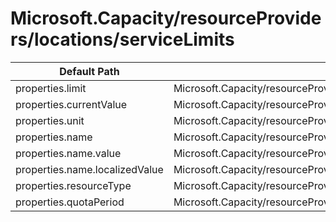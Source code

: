 # Microsoft.Capacity/resourceProviders/locations/serviceLimits

| Default Path | Alias |
|---|---|
| properties.limit | Microsoft.Capacity/resourceProviders/locations/serviceLimits/limit |
| properties.currentValue | Microsoft.Capacity/resourceProviders/locations/serviceLimits/currentValue |
| properties.unit | Microsoft.Capacity/resourceProviders/locations/serviceLimits/unit |
| properties.name | Microsoft.Capacity/resourceProviders/locations/serviceLimits/name |
| properties.name.value | Microsoft.Capacity/resourceProviders/locations/serviceLimits/name.value |
| properties.name.localizedValue | Microsoft.Capacity/resourceProviders/locations/serviceLimits/name.localizedValue |
| properties.resourceType | Microsoft.Capacity/resourceProviders/locations/serviceLimits/resourceType |
| properties.quotaPeriod | Microsoft.Capacity/resourceProviders/locations/serviceLimits/quotaPeriod |

